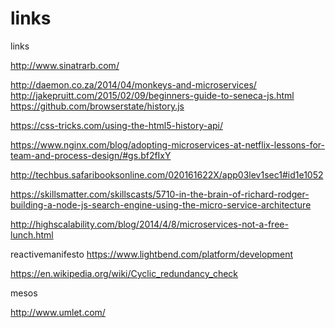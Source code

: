 # links
links

http://www.sinatrarb.com/


http://daemon.co.za/2014/04/monkeys-and-microservices/
http://jakepruitt.com/2015/02/09/beginners-guide-to-seneca-js.html
https://github.com/browserstate/history.js

https://css-tricks.com/using-the-html5-history-api/

https://www.nginx.com/blog/adopting-microservices-at-netflix-lessons-for-team-and-process-design/#gs.bf2fIxY

http://techbus.safaribooksonline.com/020161622X/app03lev1sec1#id1e1052

https://skillsmatter.com/skillscasts/5710-in-the-brain-of-richard-rodger-building-a-node-js-search-engine-using-the-micro-service-architecture

http://highscalability.com/blog/2014/4/8/microservices-not-a-free-lunch.html


reactivemanifesto
https://www.lightbend.com/platform/development

https://en.wikipedia.org/wiki/Cyclic_redundancy_check


mesos

http://www.umlet.com/
